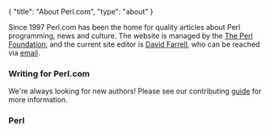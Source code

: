 {
  "title": "About Perl.com",
  "type": "about"
}

Since 1997 Perl.com has been the home for quality articles about Perl programming, news and culture. The website is managed by the [The Perl Foundation](https://tpf.org), and the current site editor is [David Farrell](/authors/david-farrell/), who can be reached via [email](mailto:perl.com-editor@perl.org).

### Writing for Perl.com
We're always looking for new authors! Please see our contributing [guide]() for more information.

### Perl


